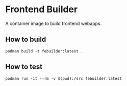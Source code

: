 # Frontend Builder

A container image to build frontend webapps.

## How to build

    podman build -t febuilder:latest .

## How to test

    podman run -it --rm -v $(pwd):/src febuilder:latest
